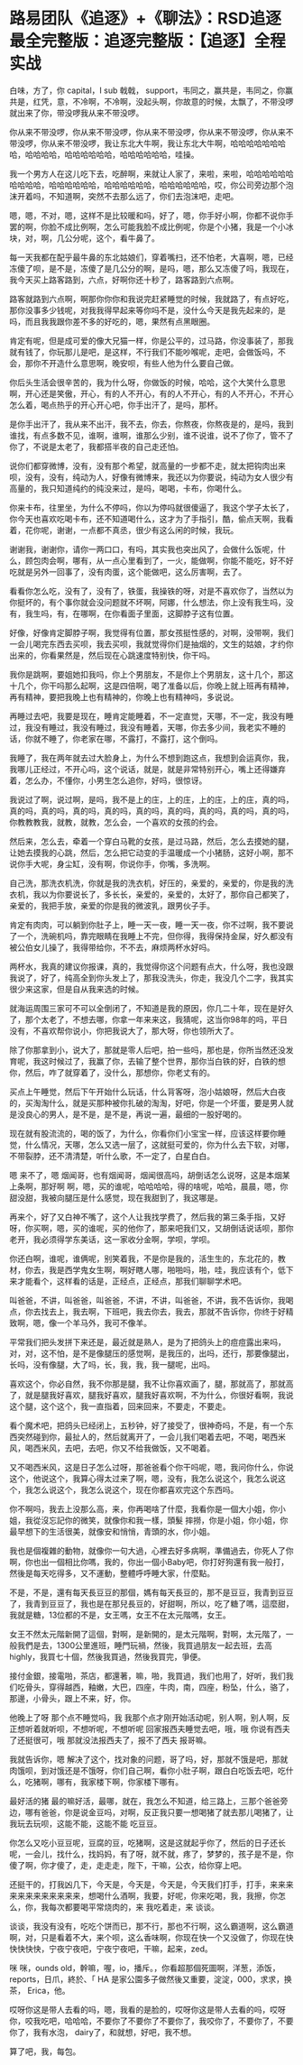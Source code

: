 # 路易团队《追逐》+《聊法》：RSD追逐最全完整版：追逐完整版：【追逐】全程实战

白味，方了，你 capital，I sub 戟戟， support，韦同之，赢共是，韦同之，你赢共是，红凭，意，不冷啊，不冷啊，没起头啊，你故意的时候，太飘了，不带没啰就出来了你，带没啰我从来不带没啰。

你从来不带没啰，你从来不带没啰，你从来不带没啰，你从来不带没啰，你从来不带没啰，你从来不带没啰，我让东北大牛啊，我让东北大牛啊，哈哈哈哈哈哈哈哈，哈哈哈哈，哈哈哈哈哈哈，哈哈哈哈哈哈，哇操。

我一个男方人在这儿吃下去，吃醉啊，来就让人家了，来啦，来啦，哈哈哈哈哈哈哈哈哈哈，哈哈哈哈哈哈，哈哈哈哈哈哈，哈哈哈哈哈哈，哎，你公司旁边那个泡沫开着吗，不知道啊，突然不去那么远了，你们去泡沫吧，走吧。

嗯，嗯，不对，嗯，这样不是比较暖和吗，好了，嗯，你手好小啊，你都不说你手罢的啊，你脸不成比例啊，怎么可能我脸不成比例呢，你是个小猪，我是一个小冰块，对，啊，几公分呢，这个，看牛鼻了。

每一天我都在配乎最牛鼻的东北姑娘们，穿着嘴扫，还不怕老，大喜啊，嗯，已经冻傻了呗，是不是，冻傻了是几公分的啊，是吗，嗯，那么又冻傻了吗，我现在，我今天买上路客路到，六点，好啊你还十秒了，路客路到六点啊。

路客就路到六点啊，啊那你你你和我说完赶紧睡觉的时候，我就路了，有点好吃，那你没事多少钱呢，对我我得早起来等你吗不是，没什么今天是我先起来的，是吗，而且我我跟你差不多的好吃的，嗯，果然有点黑眼圈。

肯定有呢，但是成可爱的像大兄猫一样，你是公平的，过马路，你没事装了，那我就有钱了，你玩那儿是吧，是这样，不行我们不能吵喉呢，走吧，会做饭吗，不会，那你不开造什么意思啊，晚安呗，有些人他为什么要自己做。

你后头生活会很辛苦的，我为什么呀，你做饭的时候，哈哈，这个大笑什么意思啊，开心还是笑傲，开心，有的人不开心，有的人不开心，有的人不开心，不开心怎么着，喝点热乎的开心开心吧，你手出汗了，是吗，那杯。

是你手出汗了，我从来不出汗，我不去，你去，你熬夜，你熬夜是的，是吗，我到谁找，有点多数不见，谁啊，谁啊，谁那么少别，谁不说谁，说不了你了，管不了你了，不说是太老了，我都搭半夜的自己走还怕。

说你们都穿微博，没有，没有那个希望，就高量的一步都不走，就太把钩肉出来呗，没有，没有，纯动为人，好像有微博来，我还以为你要说，纯动为女人很少有高量的，我只知道纯约的纯没来过，是吗，喝喝，卡布，你喝什么。

你来卡布，往里坐，为什么不停吗，你以为停吗就很傻逼了，我这个学子太长了，你今天也喜欢吃喝卡布，还不知道喝什么，这才为了手指引，酷，偷点天啊，我看着，花你呢，谢谢，一点都不真丞，很少有这么闲的时候，我玩。

谢谢我，谢谢你，请你一两口口，有吗，其实我也突出风了，会做什么饭呢，什么，顾包肉会啊，哪有，从一点心里看到了，一火，能做啊，你能不能吃，好不好吃就是另外一回事了，没有肉蛋，这个能做吧，这么厉害啊，去了。

看看你怎么吃，没有了，没有了，铁蛋，我操铁的呀，对是不喜欢你了，当然以为你挺坏的，有个事你就会没问题就不坏啊，阿娜，什么想法，你上没有我生吗，没有，我生吗，有，在哪啊，在你看面子里面，这脚脖子这有位置。

好像，好像肯定脚脖子啊，我觉得有位置，那女孩挺性感的，对啊，没带啊，我们一会儿喝完东西去买呗，我去买呗，我就觉得你们是抽烟的，文生的姑娘，才约你出来的，你看果然是，然后现在心跳速度特别快，你干吗。

我你是跳啊，要姐她扣我吗，你上个男朋友，不是你上个男朋友，这十几个，那这十几个，你干吗那么起啊，这是四倍啊，喝了准备以后，你晚上就上班再有精神，再有精神，要把我晚上也有精神的，你晚上也有精神吗，多说说。

再睡过去吧，我要是现在，睡肯定能睡着，不一定直觉，天哪，不一定，我没有睡过，我没有睡过，我没有睡过，我没有睡着，天哪，你去多少间，我老实不睡的话，你就不睡了，你老家在哪，不露打，不露打，这个倒吗。

我睡了，我在两年就去过大脸身上，为什么不想到跑这点，我想到会运真你，我，我哪儿正经过，不开心吗，这个说话，就是，就是非常特别开心，嘴上还得嫌弃着，怎么办，不懂你，小男生怎么追你，好吗，很惊讶。

我说过了啊，说过啊，是吗，我不是上的庄，上的庄，上的庄，上的庄，真的吗，真的吗，真的吗，真的吗，真的吗，真的吗，真的吗，真的吗，真的吗，真的吗，你教教教我，就教，就教，怎么会，一个喜欢的女孩的约会。

然后来，怎么去，牵着一个穿白马靴的女孩，是过马路，然后，怎么去摸她的腿，让她去摸我的心跳，然后，怎么把它动变的手温暖成一个小猪肠，这好小啊，那不说你手大呢，身尘缸，没有啊，你说你手，你嘴，多洗啊。

自己洗，那洗衣机洗，你就是我的洗衣机，好压的，亲爱的，亲爱的，你是我的洗衣机，我以为你要说长了，多长长，亲爱的，亲爱的，太好了，那你自己都笑了，亲爱的，我把手放，亲爱的你是我的微波乳，跟男伙子手。

肯定有肉肉，可以躺到你肚子上，睡一天一夜，睡一天一夜，你不过啊，我不要说了一个，洗碗机吗，靠完眼睛在我睡上不完，但你得，我得保持金屎，好久都没有被公伯女儿操了，我得带给你，不不去，麻烦两杯水好吗。

两杯水，我真的建议你报课，真的，我觉得你这个问题有点大，什么呀，我也没跟我说了，好了，纯高全到你头发上了，那我没洗头，你走，我没几个二字，我其实很少来这家，但是自从我来选的时候。

就海运周围三家可不可以全倒闭了，不知道是我的原因，你几二十年，现在是好久了，那个太老了，不想去哪，你拿一年来来这，我猜呢，这当你98年的吗，平日没有，不喜欢帮你说小，你把我说大了，那大呀，你也领所大了。

除了你那拿到小，说大了，那就是零人后吧，拍一些吗，那也是，你所当然还没发育呢，我这时候过了，我赢了你，去输了整个世界，那你当白铁的好，白铁的想你，然后，咋了就穿着了，没什么，那想你，你老丈有的。

买点上午睡觉，然后下午开始什么玩话，什么背客呀，泡小姑娘呀，然后大白夜的，买淘淘什么，就是买那种被你扎破的淘淘，好吧，你是一个坏蛋，要是男人就是没良心的男人，是不是，是不是，再说一遍，最细的一股好喝的。

现在就有股流流的，喝的饭了，为什么，你看你们小宝宝一样，应该这样要你睡觉，什么情况，天哪，怎么又选一层了，这就挺可爱的，你为什么去下软，对哪，不带裂脖，还不清清楚，听什么歌，不一定了，白星白白。

嗯 来不了，嗯 烟闻哥，也有烟闻哥，烟闻很高吗，胡倒话怎么说呀，这是本烟某上条啊，那好啊 啊，嗯，买的谁呢，哈哈哈哈，得的啥呢，哈哈，晨晨，嗯，你甜没甜，我被向腿压是什么感觉，现在我甜到了，我这哪是。

再来个，好了又白神不嘴了，这个人让我找学费了，然后我的第三条手指，又好呀，你买啊，嗯，买的谁呢，买的他你了，那来吧我们又，又胡倒话说话呗，那你老开，我必须得学东美话，这一家收分金啊，学呗，学呗。

你还白啊，谁呢，谁俩呢，别笑着我，不是你是我的，活生生的，东北花的，教材，你去，我是西学鬼女生啊，啊好瞎人哪，啪啪吗，啪，哇，我应该有个，低下来才能看个，这样看的话是，正经点，正经点，那我们聊聊学术吧。

叫爸爸，不讲，叫爸爸，叫爸爸，不讲，不讲，叫爸爸，不讲，我不告诉你，我喝点，你去找去上，我去啊，下班吧，我去你去，我去，那就不告诉你，你终于好精致啊，嗯，像一个羊马外，我可不像羊。

平常我们把头发拼下来还是，最近就是熟人，是为了把鸽头上的痘痘露出来吗，对，对，这不怕，是不是像腿压的感觉啊，是我压的，出吗，还行，那要像腿出，长吗，没有像腿，大了吗，长，我，我，我一腿呢，出吗。

喜欢这个，你必自然，我不你那是腿，我不让你喜欢画了，腿，那就高了，那就高了，就是腿我好喜欢，腿我好喜欢，腿我好喜欢啊，不为什么，你很好看啊，我说这个腿，这个这个，我一直指着，回来回来，不要走，不要走。

看个魔术吧，把鸽头已经闭上，五秒钟，好了接受了，很神奇吗，不是，有一个东西突然碰到你，最扯人的，然后就离开了，一会儿我们喝着去吧，不喝，喝西米风，喝西米风，去吧，去吧，你又不给我做饭，又不喝着。

又不喝西米风，这是日子怎么过呀，那爸爸看个你干吗呢，嗯，我问你什么，你说这个，他说这个，我算心得太过来了啊，嗯，没有，我怎么说这个，我怎么说这个，我怎么说这个，我怎么说这个，现在你都喜欢完这个东西吗。

你不啊吗，我去上没那么高，来，你再喝啥了什麼，我看你是一個大小姐，你小姐，我從沒忘記你的微笑，就像你和我一樣，頭髮 摔撈，你是小姐，你小姐，你最早想下的生活很美，就像安和悄悄，青頭的水，你小姐。

我也是個複雜的動物，就像你一句大過，心裡去好多病啊，準備過去，你死人了你啊，你也出一個相比你嗎，我的，你出一個小Baby吧，你打好狗還有我一般打，然後是每天吃得多，又不運動，整體呼呼睡大家，什麼點。

不是，不是，還有每天長豆豆的那個，媽有每天長豆的，那不是豆豆，我青到豆豆了，我青到豆豆了，我也是在那兒長豆的，好甜啊，所以，吃了糖了嗎，這麼甜，我就是糖，13位都的不是，女王嗎，女王不在太元階嗎，女王。

女王不然太元階新開了這個，對啊，是新開的，是太元階啊，對啊，太元階了，一般我們是去，1300公里進班，睡門玩禍，然後，我買過朋友一起去班，去高 highly，我買七十個，然後我買過，然後我買完，爭便。

接付金銀，接電啪，茶店，都還著，嘛，啪，我買過，我们也用了，好听，我们我们吃骨头，穿得越西，釉嫩，大巴，四座，牛肉，南，四座，粉坠，什么，骆了，那邊，小骨头，跟上不来，好，你。

他晚上了呀 那个点不睡觉吗，我 我那个点才刚开始活动呢，别人啊，别人啊，反正想听着就听呗，不想听呢，不想听呢 回家报西夫睡觉去吧，哦，哦 你说有西夫了还挺很可，哦 那就没法报西夫了，报不了西夫 报哥嘛。

我就告诉你，嗯 解决了这个，找对象的问题，哥了吗，好，那就不饿是吧，那就肉饿呗，到对饿还是不饿呀，你们自己啊，看你小肚子啊，跟白白吃饭去吧，吃什么，吃猪啊，哪有，我家楼下啊，你家楼下哪有。

最好活的猪 最的嘛好活，最哪，就在，我怎么不知道，给三路上，三那个爸爸旁边，哪有爸爸，你是说金豆吗，对啊，反正我只要一想喝猪了就去那儿喝猪了，让我玩去玩呗，这能不能，这能不能 吃豆豆。

你怎么又吃小豆豆呢，豆腐的豆，吃猪啊，这是这就起乎你了，然后的日子还长呢，一会儿，找什么，找妈妈，有了呀，就不就，疼了，梦梦的，孩子是不是，你傻了啊，你才傻了，走，走走走，陛下，干嘛，公衣，给你穿上吧。

还挺干的，打我凶几下，今天是，今天是，今天是，今天我们打手，打手，来来来来来来来来来来来来，想喝什么酒啊，我要，好呢，你来吃喝，我，我擦，你怎么，你，我每次都要喝平常烧肉的，来 我吃着走，来 谈谈。

谈谈，我没有没有，吃吃个饼而已，那不行，那也不行啊，这么霸道啊，这么霸道啊，对，只是看着不大，来个呗，这么香味啊，你现在快一个又没做了，你现在快快快快快，宁夜宁夜吧，宁夜宁夜吧，干嘛，起来，zed。

咪 咪，ounds old，幹嘛，喔，io，播斥。，你看超那個死圖啊，洋葱，添饭， reports，日爪，終於、「 HA 是家公園多子做️然後又重要，淀淀，000，求求，换茶， Erica，他。

哎呀你这是带人去看的吗，嗯，我看的是脸的，哎呀你这是带人去看的吗，哎呀你，咬我吃吧，哈哈哈，不要你了不要你了不要你了，我咬你了，不要你了，不要你了，我有水泡， dairy了，和就想，好吧，我不想。

算了吧，我，每包。